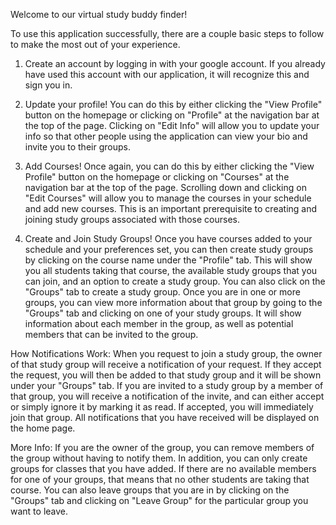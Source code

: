 Welcome to our virtual study buddy finder!

To use this application successfully, there are a couple basic steps to follow to make the most out of your experience.

1. Create an account by logging in with your google account. If you already have used this account with our application, it will recognize this and sign you in.

2. Update your profile! You can do this by either clicking the "View Profile" button on the homepage or clicking on "Profile" at the navigation bar at the top of the page. Clicking on "Edit Info" will allow you to update your info so that other people using the application can view your bio and invite you to their groups.

3. Add Courses! Once again, you can do this by either clicking the "View Profile" button on the homepage or clicking on "Courses" at the navigation bar at the top of the page. Scrolling down and clicking on "Edit Courses" will allow you to manage the courses in your schedule and add new courses. This is an important prerequisite to creating and joining study groups associated with those courses.

4. Create and Join Study Groups! Once you have courses added to your schedule and your preferences set, you can then create study groups by clicking on the course name under the "Profile" tab. This will show you all students taking that course, the available study groups that you can join, and an option to create a study group. You can also click on the "Groups" tab to create a study group. Once you are in one or more groups, you can view more information about that group by going to the "Groups" tab and clicking on one of your study groups. It will show information about each member in the group, as well as potential members that can be invited to the group.


How Notifications Work: When you request to join a study group, the owner of that study group will receive a notification of your request. If they accept the request, you will then be added to that study group and it will be shown under your "Groups" tab. If you are invited to a study group by a member of that group, you will receive a notification of the invite, and can either accept or simply ignore it by marking it as read. If accepted, you will immediately join that group. All notifications that you have received will be displayed on the home page. 

More Info: If you are the owner of the group, you can remove members of the group without having to notify them. In addition, you can only create groups for classes that you have added. If there are no available members for one of your groups, that means that no other students are taking that course. You can also leave groups that you are in by clicking on the "Groups" tab and clicking on "Leave Group" for the particular group you want to leave.